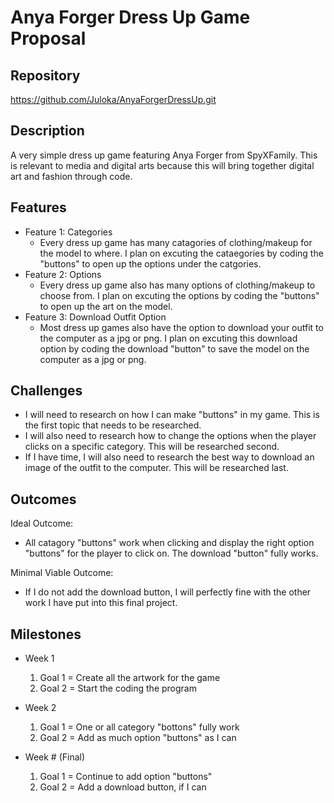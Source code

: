 # Anya Forger Dress Up Game Proposal

## Repository
https://github.com/Juloka/AnyaForgerDressUp.git

## Description
A very simple dress up game featuring Anya Forger from SpyXFamily. This is relevant to media and digital arts because this will bring together digital art and fashion through code.

## Features
- Feature 1: Categories
	- Every dress up game has many catagories of clothing/makeup for the model to where. I plan on excuting the cataegories by coding the "buttons" to open up the options under the catgories.
- Feature 2: Options
	- Every dress up game also has many options of clothing/makeup to choose from. I plan on excuting the options by coding the "buttons" to open up the art on the model.
- Feature 3: Download Outfit Option
	- Most dress up games also have the option to download your outfit to the computer as a jpg or png. I plan on excuting this download option by coding the download "button" to save the model on the computer as a jpg or png.

## Challenges
- I will need to research on how I can make "buttons" in my game. This is the first topic that needs to be researched.
- I will also need to research how to change the options when the player clicks on a specific category. This will be researched second.
- If I have time, I will also need to research the best way to download an image of the outfit to the computer. This will be researched last.

## Outcomes
Ideal Outcome:
- All catagory "buttons" work when clicking and display the right option "buttons" for the player to click on. The download "button" fully works.

Minimal Viable Outcome:
- If I do not add the download button, I will perfectly fine with the other work I have put into this final project.

## Milestones

- Week 1
  1. Goal 1 = Create all the artwork for the game
  2. Goal 2 = Start the coding the program

- Week 2
  1. Goal 1 = One or all category "bottons" fully work
  2. Goal 2 = Add as much option "buttons" as I can

- Week # (Final)
  1. Goal 1 = Continue to add option "buttons"
  3. Goal 2 = Add a download button, if I can
